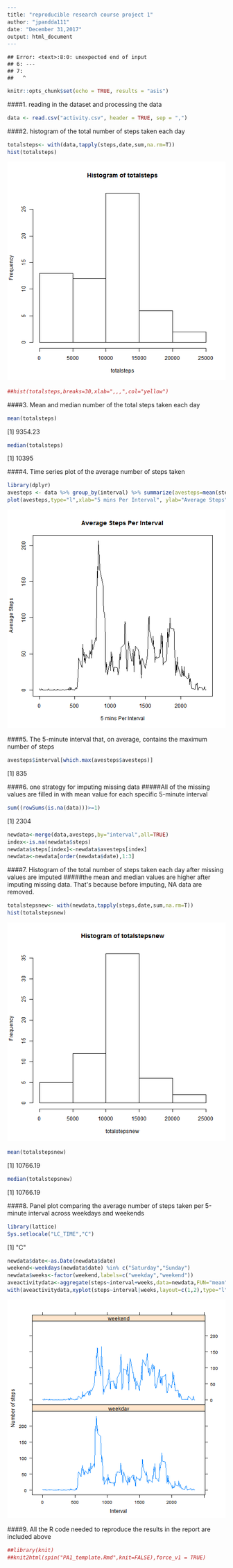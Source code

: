 

```r
---
title: "reproducible research course project 1"
author: "jpandda111"
date: "December 31,2017"
output: html_document
---
```

```
## Error: <text>:8:0: unexpected end of input
## 6: ---
## 7: 
##   ^
```

```r
knitr::opts_chunk$set(echo = TRUE, results = "asis")
```

####1. reading in the dataset and processing the data

```r
data <- read.csv("activity.csv", header = TRUE, sep = ",")
```

####2. histogram of the total number of steps taken each day

```r
totalsteps<- with(data,tapply(steps,date,sum,na.rm=T))
hist(totalsteps)
```

![plot of chunk histoftotalsteps](figure/histoftotalsteps-1.png)

```r
##hist(totalsteps,breaks=30,xlab=",,,",col="yellow")
```

####3. Mean and median number of the total steps taken each day

```r
mean(totalsteps)
```

[1] 9354.23

```r
median(totalsteps)
```

[1] 10395

####4. Time series plot of the average number of steps taken

```r
library(dplyr)
avesteps <- data %>% group_by(interval) %>% summarize(avesteps=mean(steps,na.rm=TRUE))
plot(avesteps,type="l",xlab="5 mins Per Interval", ylab="Average Steps", main ="Average Steps Per Interval")
```

![plot of chunk unnamed-chunk-2](figure/unnamed-chunk-2-1.png)

####5. The 5-minute interval that, on average, contains the maximum number of steps

```r
avesteps$interval[which.max(avesteps$avesteps)]
```

[1] 835

####6. one strategy for imputing missing data
#####All of the missing values are filled in with mean value for each specific 5-minute interval

```r
sum((rowSums(is.na(data)))>=1)
```

[1] 2304

```r
newdata<-merge(data,avesteps,by="interval",all=TRUE)
index<-is.na(newdata$steps)
newdata$steps[index]<-newdata$avesteps[index]
newdata<-newdata[order(newdata$date),1:3]
```

####7. Histogram of the total number of steps taken each day after missing values are imputed
#####the mean and median values are higher after imputing missing data. That's because before imputing, NA data are removed.

```r
totalstepsnew<- with(newdata,tapply(steps,date,sum,na.rm=T))
hist(totalstepsnew)
```

![plot of chunk unnamed-chunk-5](figure/unnamed-chunk-5-1.png)

```r
mean(totalstepsnew)
```

[1] 10766.19

```r
median(totalstepsnew)
```

[1] 10766.19

####8. Panel plot comparing the average number of steps taken per 5-minute interval across weekdays and weekends

```r
library(lattice)
Sys.setlocale("LC_TIME","C")
```

[1] "C"

```r
newdata$date<-as.Date(newdata$date)
weekend<-weekdays(newdata$date) %in% c("Saturday","Sunday")
newdata$weeks<-factor(weekend,labels=c("weekday","weekend"))
aveactivitydata<-aggregate(steps~interval+weeks,data=newdata,FUN="mean")
with(aveactivitydata,xyplot(steps~interval|weeks,layout=c(1,2),type="l",ylab="Number of steps",xlab="Interval"))
```

![plot of chunk unnamed-chunk-6](figure/unnamed-chunk-6-1.png)

####9. All the R code needed to reproduce the results in the report are included above

```r
##library(knit)
##knit2html(spin("PA1_template.Rmd",knit=FALSE),force_v1 = TRUE)
```
```
```


